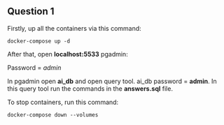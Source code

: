 ## Question 1

Firstly, up all the containers via this command:
```
docker-compose up -d
```

After that, open **localhost:5533** pgadmin:

Password = *admin*

In pgadmin open **ai_db**  and open query tool. ai_db password = **admin**. 
In this query tool run the commands in the **answers.sql** file.


To stop containers, run this command:
```
docker-compose down --volumes
```

